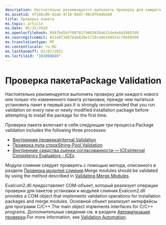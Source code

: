 ```yaml
---
description: Настоятельно рекомендуется выполнять проверку для каждого нового или только что измененного пакета установки, прежде чем пытаться установить пакет в первый раз.
ms.assetid: 47168c0b-82ab-4f1b-84d7-98c8f64d6da0
title: Проверка пакета
ms.topic: article
ms.date: 05/31/2018
ms.openlocfilehash: 058fbd5bff08701f9603938a631de4e8a59857d8
ms.sourcegitcommit: 831e8f3db78ab820e1710cede244553c70e50500
ms.translationtype: MT
ms.contentlocale: ru-RU
ms.lasthandoff: 01/07/2021
ms.locfileid: "103898849"
---
```

# <a name="package-validation"></a><span data-ttu-id="1d205-103">Проверка пакета</span><span class="sxs-lookup"><span data-stu-id="1d205-103">Package Validation</span></span>

<span data-ttu-id="1d205-104">Настоятельно рекомендуется выполнять проверку для каждого нового или только что измененного пакета установки, прежде чем пытаться установить пакет в первый раз.</span><span class="sxs-lookup"><span data-stu-id="1d205-104">It is strongly recommended that you run validation on every new or newly modified installation package before attempting to install the package for the first time.</span></span>

<span data-ttu-id="1d205-105">Проверка пакета включает в себя следующие три процесса:</span><span class="sxs-lookup"><span data-stu-id="1d205-105">Package validation includes the following three processes:</span></span>

-   [<span data-ttu-id="1d205-106">Внутренняя проверка</span><span class="sxs-lookup"><span data-stu-id="1d205-106">Internal Validation</span></span>](internal-validation.md)
-   [<span data-ttu-id="1d205-107">Проверка пула строк</span><span class="sxs-lookup"><span data-stu-id="1d205-107">String-Pool Validation</span></span>](string-pool-validation.md)
-   [<span data-ttu-id="1d205-108">Внутренние средства оценки согласованности — ICEs</span><span class="sxs-lookup"><span data-stu-id="1d205-108">Internal Consistency Evaluators - ICEs</span></span>](internal-consistency-evaluators-ices.md)

<span data-ttu-id="1d205-109">Модули слияния следует проверять с помощью метода, описанного в разделе [Проверка модулей слияния](validating-merge-modules.md).</span><span class="sxs-lookup"><span data-stu-id="1d205-109">Merge modules should be validated by using the method described in [Validating Merge Modules](validating-merge-modules.md).</span></span>

<span data-ttu-id="1d205-110">Evalcom2.dll предоставляет COM-объект, который реализует операции проверки для пакетов установки и модулей слияния.</span><span class="sxs-lookup"><span data-stu-id="1d205-110">Evalcom2.dll provides a COM object that implements validation operations for installation packages and merge modules.</span></span> <span data-ttu-id="1d205-111">Основной объект реализует интерфейсы для программ C/C++.</span><span class="sxs-lookup"><span data-stu-id="1d205-111">The main object implements interfaces for C/C++ programs.</span></span> <span data-ttu-id="1d205-112">Дополнительные сведения см. в разделе [Автоматизация проверки](validation-automation.md).</span><span class="sxs-lookup"><span data-stu-id="1d205-112">For more information, see [Validation Automation](validation-automation.md).</span></span>

 

 



